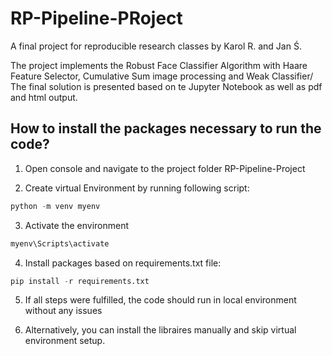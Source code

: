 # RP-Pipeline-PRoject
A final project for reproducible research classes by Karol R. and Jan Ś.

The project implements the Robust Face Classifier Algorithm with Haare Feature Selector, Cumulative Sum image processing and Weak Classifier/ The final solution is presented based on te Jupyter Notebook as well as pdf and html output.

<h2>How to install the packages necessary to run the code?</h2>

1. Open console and navigate to the project folder RP-Pipeline-Project

2. Create virtual Environment by running following script:

```python
python -m venv myenv 
```

3. Activate the environment

```python
myenv\Scripts\activate
```

4. Install packages based on requirements.txt file:

```python
pip install -r requirements.txt
```

5. If all steps were fulfilled, the code should run in local environment without any issues

6. Alternatively, you can install the libraires manually and skip virtual environment setup.

